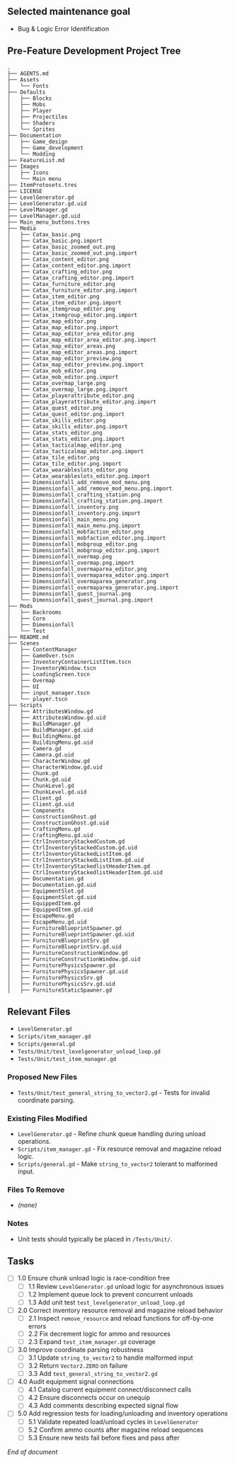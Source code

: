 ## Selected maintenance goal
- Bug & Logic Error Identification

## Pre-Feature Development Project Tree
```
.
├── AGENTS.md
├── Assets
│   └── Fonts
├── Defaults
│   ├── Blocks
│   ├── Mobs
│   ├── Player
│   ├── Projectiles
│   ├── Shaders
│   └── Sprites
├── Documentation
│   ├── Game_design
│   ├── Game_development
│   └── Modding
├── FeatureList.md
├── Images
│   ├── Icons
│   └── Main menu
├── ItemProtosets.tres
├── LICENSE
├── LevelGenerator.gd
├── LevelGenerator.gd.uid
├── LevelManager.gd
├── LevelManager.gd.uid
├── Main_menu_buttons.tres
├── Media
│   ├── Catax_basic.png
│   ├── Catax_basic.png.import
│   ├── Catax_basic_zoomed_out.png
│   ├── Catax_basic_zoomed_out.png.import
│   ├── Catax_content_editor.png
│   ├── Catax_content_editor.png.import
│   ├── Catax_crafting_editor.png
│   ├── Catax_crafting_editor.png.import
│   ├── Catax_furniture_editor.png
│   ├── Catax_furniture_editor.png.import
│   ├── Catax_item_editor.png
│   ├── Catax_item_editor.png.import
│   ├── Catax_itemgroup_editor.png
│   ├── Catax_itemgroup_editor.png.import
│   ├── Catax_map_editor.png
│   ├── Catax_map_editor.png.import
│   ├── Catax_map_editor_area_editor.png
│   ├── Catax_map_editor_area_editor.png.import
│   ├── Catax_map_editor_areas.png
│   ├── Catax_map_editor_areas.png.import
│   ├── Catax_map_editor_preview.png
│   ├── Catax_map_editor_preview.png.import
│   ├── Catax_mob_editor.png
│   ├── Catax_mob_editor.png.import
│   ├── Catax_overmap_large.png
│   ├── Catax_overmap_large.png.import
│   ├── Catax_playerattribute_editor.png
│   ├── Catax_playerattribute_editor.png.import
│   ├── Catax_quest_editor.png
│   ├── Catax_quest_editor.png.import
│   ├── Catax_skills_editor.png
│   ├── Catax_skills_editor.png.import
│   ├── Catax_stats_editor.png
│   ├── Catax_stats_editor.png.import
│   ├── Catax_tacticalmap_editor.png
│   ├── Catax_tacticalmap_editor.png.import
│   ├── Catax_tile_editor.png
│   ├── Catax_tile_editor.png.import
│   ├── Catax_wearableslots_editor.png
│   ├── Catax_wearableslots_editor.png.import
│   ├── Dimensionfall_add_remove_mod_menu.png
│   ├── Dimensionfall_add_remove_mod_menu.png.import
│   ├── Dimensionfall_crafting_station.png
│   ├── Dimensionfall_crafting_station.png.import
│   ├── Dimensionfall_inventory.png
│   ├── Dimensionfall_inventory.png.import
│   ├── Dimensionfall_main_menu.png
│   ├── Dimensionfall_main_menu.png.import
│   ├── Dimensionfall_mobfaction_editor.png
│   ├── Dimensionfall_mobfaction_editor.png.import
│   ├── Dimensionfall_mobgroup_editor.png
│   ├── Dimensionfall_mobgroup_editor.png.import
│   ├── Dimensionfall_overmap.png
│   ├── Dimensionfall_overmap.png.import
│   ├── Dimensionfall_overmaparea_editor.png
│   ├── Dimensionfall_overmaparea_editor.png.import
│   ├── Dimensionfall_overmaparea_generator.png
│   ├── Dimensionfall_overmaparea_generator.png.import
│   ├── Dimensionfall_quest_journal.png
│   └── Dimensionfall_quest_journal.png.import
├── Mods
│   ├── Backrooms
│   ├── Core
│   ├── Dimensionfall
│   └── Test
├── README.md
├── Scenes
│   ├── ContentManager
│   ├── GameOver.tscn
│   ├── InventoryContainerListItem.tscn
│   ├── InventoryWindow.tscn
│   ├── LoadingScreen.tscn
│   ├── Overmap
│   ├── UI
│   ├── input_manager.tscn
│   └── player.tscn
├── Scripts
│   ├── AttributesWindow.gd
│   ├── AttributesWindow.gd.uid
│   ├── BuildManager.gd
│   ├── BuildManager.gd.uid
│   ├── BuildingMenu.gd
│   ├── BuildingMenu.gd.uid
│   ├── Camera.gd
│   ├── Camera.gd.uid
│   ├── CharacterWindow.gd
│   ├── CharacterWindow.gd.uid
│   ├── Chunk.gd
│   ├── Chunk.gd.uid
│   ├── ChunkLevel.gd
│   ├── ChunkLevel.gd.uid
│   ├── Client.gd
│   ├── Client.gd.uid
│   ├── Components
│   ├── ConstructionGhost.gd
│   ├── ConstructionGhost.gd.uid
│   ├── CraftingMenu.gd
│   ├── CraftingMenu.gd.uid
│   ├── CtrlInventoryStackedCustom.gd
│   ├── CtrlInventoryStackedCustom.gd.uid
│   ├── CtrlInventoryStackedListItem.gd
│   ├── CtrlInventoryStackedListItem.gd.uid
│   ├── CtrlInventoryStackedlistHeaderItem.gd
│   ├── CtrlInventoryStackedlistHeaderItem.gd.uid
│   ├── Documentation.gd
│   ├── Documentation.gd.uid
│   ├── EquipmentSlot.gd
│   ├── EquipmentSlot.gd.uid
│   ├── EquippedItem.gd
│   ├── EquippedItem.gd.uid
│   ├── EscapeMenu.gd
│   ├── EscapeMenu.gd.uid
│   ├── FurnitureBlueprintSpawner.gd
│   ├── FurnitureBlueprintSpawner.gd.uid
│   ├── FurnitureBlueprintSrv.gd
│   ├── FurnitureBlueprintSrv.gd.uid
│   ├── FurnitureConstructionWindow.gd
│   ├── FurnitureConstructionWindow.gd.uid
│   ├── FurniturePhysicsSpawner.gd
│   ├── FurniturePhysicsSpawner.gd.uid
│   ├── FurniturePhysicsSrv.gd
│   ├── FurniturePhysicsSrv.gd.uid
│   ├── FurnitureStaticSpawner.gd
```

## Relevant Files
- `LevelGenerator.gd`
- `Scripts/item_manager.gd`
- `Scripts/general.gd`
- `Tests/Unit/test_levelgenerator_unload_loop.gd`
- `Tests/Unit/test_item_manager.gd`

### Proposed New Files
- `Tests/Unit/test_general_string_to_vector2.gd` - Tests for invalid coordinate parsing.

### Existing Files Modified
- `LevelGenerator.gd` - Refine chunk queue handling during unload operations.
- `Scripts/item_manager.gd` - Fix resource removal and magazine reload logic.
- `Scripts/general.gd` - Make `string_to_vector2` tolerant to malformed input.

### Files To Remove
- *(none)*

### Notes
- Unit tests should typically be placed in `/Tests/Unit/`.

## Tasks
- [ ] 1.0 Ensure chunk unload logic is race-condition free
  - [ ] 1.1 Review `LevelGenerator.gd` unload logic for asynchronous issues
  - [ ] 1.2 Implement queue lock to prevent concurrent unloads
  - [ ] 1.3 Add unit test `test_levelgenerator_unload_loop.gd`
- [ ] 2.0 Correct inventory resource removal and magazine reload behavior
  - [ ] 2.1 Inspect `remove_resource` and reload functions for off-by-one errors
  - [ ] 2.2 Fix decrement logic for ammo and resources
  - [ ] 2.3 Expand `test_item_manager.gd` coverage
- [ ] 3.0 Improve coordinate parsing robustness
  - [ ] 3.1 Update `string_to_vector2` to handle malformed input
  - [ ] 3.2 Return `Vector2.ZERO` on failure
  - [ ] 3.3 Add `test_general_string_to_vector2.gd`
- [ ] 4.0 Audit equipment signal connections
  - [ ] 4.1 Catalog current equipment connect/disconnect calls
  - [ ] 4.2 Ensure disconnects occur on unequip
  - [ ] 4.3 Add comments describing expected signal flow
- [ ] 5.0 Add regression tests for loading/unloading and inventory operations
  - [ ] 5.1 Validate repeated load/unload cycles in `LevelGenerator`
  - [ ] 5.2 Confirm ammo counts after magazine reload sequences
  - [ ] 5.3 Ensure new tests fail before fixes and pass after

*End of document*
